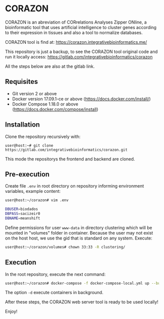 # CORAZON

CORAZON is an abreviation of CORrelations Analyses Zipper ONline, a bioinformatic tool that uses artificial intelligence to cluster genes according to their expression in tissues and also a tool to normalize databases.

CORAZON tool is find at: https://corazon.integrativebioinformatics.me/

This repository is just a backup, to see the CORAZON tool original code and run it locally access: https://gitlab.com/integrativebioinformatics/corazon

All the steps below are also at the gitlab link.

## Requisites

- Git version 2 or above
- Docker version 17.09.1-ce or above (https://docs.docker.com/install/)
- Docker Compose 1.18.0 or above (https://docs.docker.com/compose/install)

## Installation

Clone the repository recursively with:
```
user@host:~# git clone https://gitlab.com/integrativebioinformatics/corazon.git
```
This mode the repositorys the frontend and backend are cloned.

## Pre-execution

Create file `.env` in root directory on repository informing environment variables, example content:

```bash
user@host:~/corazon# vim .env

DBUSER=biodados
DBPASS=sacizeir0
DBNAME=meanshift

```

Define permissions for user `www-data` in directory clustering which will be mounted in "volumes" folder in container. Because the user may not exist on the host host, we use the gid that is standard on any system. Execute:

```bash
user@host:~/corazon/volumes# chown 33:33 -R clustering/

```

## Execution

In the root repository, execute the next command:

```bash
user@host:~/corazon# docker-compose -f docker-compose-local.yml up --build -d
```
The option `-d` execute containers in background.

After these steps, the CORAZON web server tool is ready to be used locally!

Enjoy!
